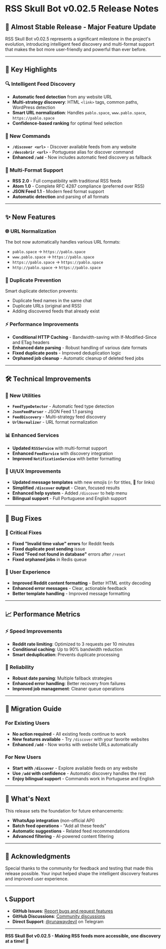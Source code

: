 # RSS Skull Bot v0.02.5 Release Notes

## 🚀 **Almost Stable Release - Major Feature Update**

RSS Skull Bot v0.02.5 represents a significant milestone in the project's evolution, introducing intelligent feed discovery and multi-format support that makes the bot more user-friendly and powerful than ever before.

---

## 🎯 **Key Highlights**

### 🔍 **Intelligent Feed Discovery**
- **Automatic feed detection** from any website URL
- **Multi-strategy discovery**: HTML `<link>` tags, common paths, WordPress detection
- **Smart URL normalization**: Handles `pablo.space`, `www.pablo.space`, `https://pablo.space`
- **Confidence-based ranking** for optimal feed selection

### 📱 **New Commands**
- **`/discover <url>`** - Discover available feeds from any website
- **`/descobrir <url>`** - Portuguese alias for discover command
- **Enhanced `/add`** - Now includes automatic feed discovery as fallback

### 🔧 **Multi-Format Support**
- **RSS 2.0** - Full compatibility with traditional RSS feeds
- **Atom 1.0** - Complete RFC 4287 compliance (preferred over RSS)
- **JSON Feed 1.1** - Modern feed format support
- **Automatic detection** and parsing of all formats

---

## ✨ **New Features**

### 🌐 **URL Normalization**
The bot now automatically handles various URL formats:
- `pablo.space` → `https://pablo.space`
- `www.pablo.space` → `https://pablo.space`
- `https://pablo.space` → `https://pablo.space`
- `http://pablo.space` → `https://pablo.space`

### 🚫 **Duplicate Prevention**
Smart duplicate detection prevents:
- Duplicate feed names in the same chat
- Duplicate URLs (original and RSS)
- Adding discovered feeds that already exist

### ⚡ **Performance Improvements**
- **Conditional HTTP Caching** - Bandwidth-saving with If-Modified-Since and ETag headers
- **Enhanced date parsing** - Robust handling of various date formats
- **Fixed duplicate posts** - Improved deduplication logic
- **Orphaned job cleanup** - Automatic cleanup of deleted feed jobs

---

## 🛠️ **Technical Improvements**

### 🔧 **New Utilities**
- **`FeedTypeDetector`** - Automatic feed type detection
- **`JsonFeedParser`** - JSON Feed 1.1 parsing
- **`FeedDiscovery`** - Multi-strategy feed discovery
- **`UrlNormalizer`** - URL format normalization

### 📊 **Enhanced Services**
- **Updated `RSSService`** with multi-format support
- **Enhanced `FeedService`** with discovery integration
- **Improved `NotificationService`** with better formatting

### 🎨 **UI/UX Improvements**
- **Updated message templates** with new emojis (🔥 for titles, 🔗 for links)
- **Simplified `/discover` output** - Clean, focused results
- **Enhanced help system** - Added `/discover` to help menu
- **Bilingual support** - Full Portuguese and English support

---

## 🐛 **Bug Fixes**

### 🔧 **Critical Fixes**
- **Fixed "Invalid time value" errors** for Reddit feeds
- **Fixed duplicate post sending** issue
- **Fixed "Feed not found in database"** errors after `/reset`
- **Fixed orphaned jobs** in Redis queue

### 📱 **User Experience**
- **Improved Reddit content formatting** - Better HTML entity decoding
- **Enhanced error messages** - Clear, actionable feedback
- **Better template handling** - Improved message formatting

---

## 📈 **Performance Metrics**

### ⚡ **Speed Improvements**
- **Reddit rate limiting**: Optimized to 3 requests per 10 minutes
- **Conditional caching**: Up to 90% bandwidth reduction
- **Smart deduplication**: Prevents duplicate processing

### 🔄 **Reliability**
- **Robust date parsing**: Multiple fallback strategies
- **Enhanced error handling**: Better recovery from failures
- **Improved job management**: Cleaner queue operations

---

## 🚀 **Migration Guide**

### For Existing Users
- **No action required** - All existing feeds continue to work
- **New features available** - Try `/discover` with your favorite websites
- **Enhanced `/add`** - Now works with website URLs automatically

### For New Users
- **Start with `/discover`** - Explore available feeds on any website
- **Use `/add` with confidence** - Automatic discovery handles the rest
- **Enjoy bilingual support** - Commands work in Portuguese and English

---

## 🎯 **What's Next**

This release sets the foundation for future enhancements:
- **WhatsApp integration** (non-official API)
- **Batch feed operations** - "Add all these feeds"
- **Automatic suggestions** - Related feed recommendations
- **Advanced filtering** - AI-powered content filtering

---

## 🙏 **Acknowledgments**

Special thanks to the community for feedback and testing that made this release possible. Your input helped shape the intelligent discovery features and improved user experience.

---

## 📞 **Support**

- **GitHub Issues**: [Report bugs and request features](https://github.com/runawaydevil/rssskull/issues)
- **GitHub Discussions**: [Community discussions](https://github.com/runawaydevil/rssskull/discussions)
- **Direct Support**: [@runawaydevil](https://t.me/runawaydevil) on Telegram

---

**RSS Skull Bot v0.02.5 - Making RSS feeds more accessible, one discovery at a time!** 🎉

